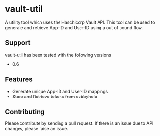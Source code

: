 # vault-util
A utility tool which uses the Haschicorp Vault API.
This tool can be used to generate and retrieve App-ID and User-ID using a out of bound flow.

## Support
vault-util has been tested with the following versions
* 0.6

## Features
* Generate unique App-ID and User-ID mappings
* Store and Retrieve tokens from cubbyhole

## Contributing
Please contribute by sending a pull request.
If there is an issue due to API changes, please raise an issue.
